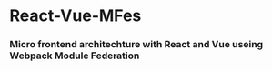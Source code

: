 # React-Vue-MFes
### Micro frontend architechture with React and Vue useing Webpack Module Federation 
